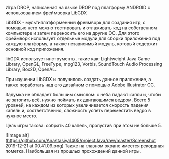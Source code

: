 Игра DROP, написанная на языке DROP под платформу ANDROID с использованием фреймворка LibGDX

LibGDX - мультиплатформенный фреймворк для создания игр, с помощью него можно тестировать и отлаживать код на 
собственном компьютере и затем переносить его на другие ОС. Для этого фреймворк использует отдельные модули
для сборки приложения под каждую платформу, а также независимый модуль, который содержит основной код приложения.

libGDX использует инструменты, такие как: Lightweight Java Game Library, OpenGL, FreeType, mpg123, Vorbis, 
SoundTouch Audio Processing Library, Box2D, OpenAL.

При изучении LibGDX и получилось создать данное приложение, а также поработать над его дизайном с помощью Adobe
Illustrator CC.

Задумка не обладает большим смыслом: с неба падают капли и, чтобы не затопить всё, нужно поймать их двигающимся
ведром. Всего 5 уровней, на каждом из которых увеличивается скорость падения капель и, соответственно, сложность
успеть переместить ведро в нужное место. 
 
Цель игры такова: собрать 40 капель, пропустив при этом не больше 5.

![Image alt](https://github.com/Anastasiya1405/projectJava/raw/master/Screenshot 2019-12-21 at 00.41.09.png)
Также на главном экране имеется рекордная пометка. Наибольшая из прошлых прохождений данной игры.
